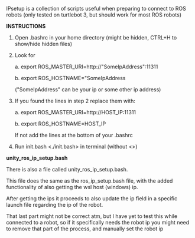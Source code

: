 IPsetup is a collection of scripts useful when preparing to connect to ROS robots (only tested on turtlebot 3, but should work for most ROS robots)

**INSTRUCTIONS**
1. Open .bashrc in your home directory (might be hidden, CTRL+H to show/hide hidden files)

2. Look for 
   
   a. export ROS_MASTER_URI=http://"SomeIpAddress":11311
   
   b. export ROS_HOSTNAME="SomeIpAddress
   
   ("SomeIpAddress" can be your ip or some other ip address)
   
3. If you found the lines in step 2 replace them with:
   
   a. export ROS_MASTER_URI=http://HOST_IP:11311
   
   b. export ROS_HOSTNAME=HOST_IP
   
   If not add the lines at the bottom of your .bashrc
   
4. Run init.bash <./init.bash> in terminal (without <>)


**unity_ros_ip_setup.bash**

There is also a file called unity_ros_ip_setup.bash.

This file does the same as the ros_ip_setup.bash file, with the added functionality of also getting the wsl host (windows) ip.

After getting the ips it proceeds to also update the ip field in a specific launch file regarding the ip of the robot.

That last part might not be correct atm, but I have yet to test this while connected to a robot, so if it specifically needs the robot ip you might need to remove that part of the process, and manually set the robot ip